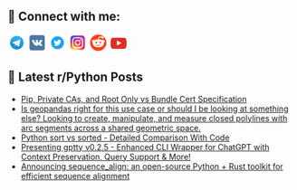 ## 🔎 Connect with me:
[<img src="https://github.com/bullbesh/bullbesh/blob/main/images/Telegram.png" width="32" height="32" />](https://t.me/bullbesh)
[<img src="https://github.com/bullbesh/bullbesh/blob/main/images/VK.png" width="32" height="32" />](https://vk.com/bullbesh)
[<img src="https://github.com/bullbesh/bullbesh/blob/main/images/Twitter.png" width="32" height="32" />](https://twitter.com/bullbesh1)
[<img src="https://github.com/bullbesh/bullbesh/blob/main/images/Instagram.png" width="32" height="32" />](https://www.instagram.com/bullbesh)
[<img src="https://github.com/bullbesh/bullbesh/blob/main/images/Reddit.png" width="32" height="32" />](https://www.reddit.com/user/bullbesh)
[<img src="https://github.com/bullbesh/bullbesh/blob/main/images/YouTube.png" width="32" height="32" />](https://www.youtube.com/channel/UCtfjRs6uzgq5mfm8S06WTcg)

## 📕 Latest r/Python Posts
<!-- BLOG-POST-LIST:START -->
- [Pip, Private CAs, and Root Only vs Bundle Cert Specification](https://www.reddit.com/r/Python/comments/12drar3/pip_private_cas_and_root_only_vs_bundle_cert/)
- [Is geopandas right for this use case or should I be looking at something else? Looking to create, manipulate, and measure closed polylines with arc segments across a shared geometric space.](https://www.reddit.com/r/Python/comments/12dqwr5/is_geopandas_right_for_this_use_case_or_should_i/)
- [Python sort vs sorted - Detailed Comparison With Code](https://www.reddit.com/r/Python/comments/12dq2nj/python_sort_vs_sorted_detailed_comparison_with/)
- [Presenting gptty v0.2.5 - Enhanced CLI Wrapper for ChatGPT with Context Preservation, Query Support &amp; More!](https://www.reddit.com/r/Python/comments/12dppzi/presenting_gptty_v025_enhanced_cli_wrapper_for/)
- [Announcing sequence_align: an open-source Python + Rust toolkit for efficient sequence alignment](https://www.reddit.com/r/Python/comments/12dpp6z/announcing_sequence_align_an_opensource_python/)
<!-- BLOG-POST-LIST:END -->
